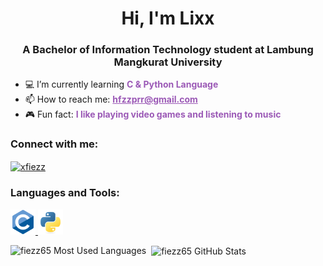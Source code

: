 <h1 align="center">Hi, I'm Lixx</h1>
<h3 align="center">A Bachelor of Information Technology student at Lambung Mangkurat University</h3>

<ul>
    <li>💻 I’m currently learning <strong style="color:#9b59b6;">C & Python Language</strong></li>
    <li>📫 How to reach me: <a href="mailto:hfzzprr@gmail.com" style="color:#9b59b6;"><strong>hfzzprr@gmail.com</strong></a></li>
    <li>🎮 Fun fact: <strong style="color:#9b59b6;">I like playing video games and listening to music</strong></li>
</ul>

<h3 align="left">Connect with me:</h3>
<p align="left">
<a href="https://instagram.com/xfiezz" target="blank"><img align="center" src="https://raw.githubusercontent.com/rahuldkjain/github-profile-readme-generator/master/src/images/icons/Social/instagram.svg" alt="xfiezz" height="30" width="40" /></a>
</p>

<h3 align="left">Languages and Tools:</h3>
<p align="left"> 
    <a href="https://www.cprogramming.com/" target="_blank" rel="noreferrer"> 
        <img src="https://raw.githubusercontent.com/devicons/devicon/master/icons/c/c-original.svg" alt="c" width="40" height="40"/> 
    </a> 
    <a href="https://www.python.org" target="_blank" rel="noreferrer"> 
        <img src="https://raw.githubusercontent.com/devicons/devicon/master/icons/python/python-original.svg" alt="python" width="40" height="40"/> 
    </a> 
</p>

<!-- GitHub Most Used Languages -->
<p>
    <img align="left" src="https://github-readme-stats.vercel.app/api/top-langs?username=fiezz65&show_icons=true&locale=en&layout=compact&bg_color=282828&title_color=f92672&text_color=ffffff&icon_color=ff79c6&border_color=ffffff" alt="fiezz65 Most Used Languages" />
</p>

<!-- GitHub Stats -->
<p>&nbsp;
    <img align="center" src="https://github-readme-stats.vercel.app/api?username=fiezz65&show_icons=true&locale=en&bg_color=282828&title_color=f92672&text_color=ffffff&icon_color=ff79c6&border_color=ffffff" alt="fiezz65 GitHub Stats" />
</p>
